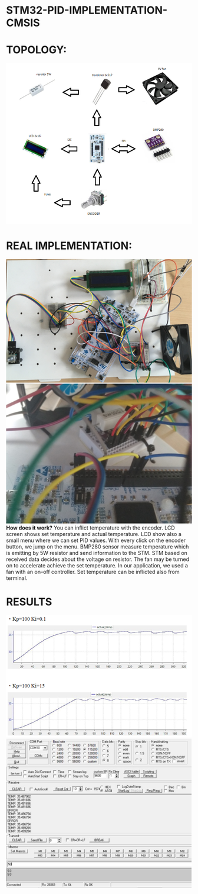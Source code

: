 # STM32-PID-IMPLEMENTATION-CMSIS

# TOPOLOGY:
![](photos/topology.png)
# REAL IMPLEMENTATION:
![](photos/image1.jpeg)
![](photos/IMG_20200204_113213.jpg)
**How does it work?**
You can inflict temperature with the encoder. LCD screen shows set temperature and actual temperature.  LCD show also a small menu where we can set PID values. With every click on the encoder button, we jump on the menu. 
BMP280 sensor measure temperature which is emitting by 5W resistor and send information to the STM. STM based on received data decides about the voltage on resistor.
The fan may be turned on to accelerate achieve the set temperature. In our application, we used a fan with an on–off controller. Set temperature can be inflicted also from terminal.
# RESULTS
![](photos/test.PNG)
![](photos/test2.PNG)

